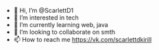 - 👋 Hi, I’m @ScarlettD1
- 👀 I’m interested in tech
- 🌱 I’m currently learning web, java
- 💞️ I’m looking to collaborate on smth
- 📫 How to reach me https://vk.com/scarlettdkirill
<!---
ScarlettD1/ScarlettD1 is a ✨ special ✨ repository because its `README.md` (this file) appears on your GitHub profile.
You can click the Preview link to take a look at your changes.
--->
